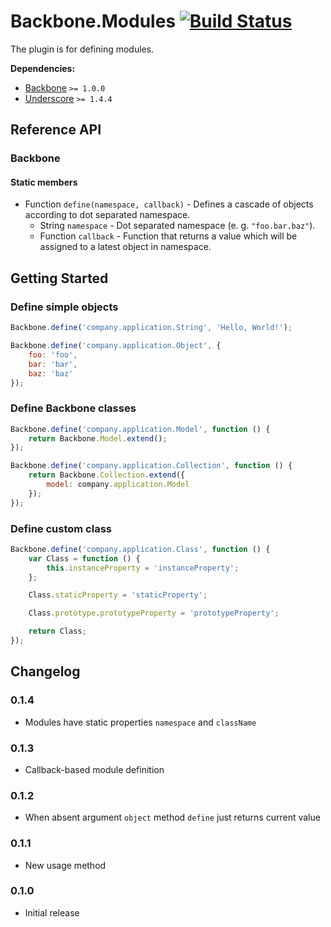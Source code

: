 [lnk]: https://travis-ci.org/DreamTheater/Backbone.Modules
[img]: https://secure.travis-ci.org/DreamTheater/Backbone.Modules.png

# Backbone.Modules [![Build Status][img]][lnk]
The plugin is for defining modules.

**Dependencies:**

  - [Backbone](https://github.com/documentcloud/backbone) `>= 1.0.0`
  - [Underscore](https://github.com/documentcloud/underscore) `>= 1.4.4`

## Reference API
### Backbone
#### Static members
  - Function `define(namespace, callback)` - Defines a cascade of objects according to dot separated namespace.
    - String `namespace` - Dot separated namespace (e. g. `"foo.bar.baz"`).
    - Function `callback` - Function that returns a value which will be assigned to a latest object in namespace.

## Getting Started
### Define simple objects
```js
Backbone.define('company.application.String', 'Hello, World!');

Backbone.define('company.application.Object', {
    foo: 'foo',
    bar: 'bar',
    baz: 'baz'
});
```

### Define Backbone classes
```js
Backbone.define('company.application.Model', function () {
    return Backbone.Model.extend();
});

Backbone.define('company.application.Collection', function () {
    return Backbone.Collection.extend({
        model: company.application.Model
    });
});
```

### Define custom class
```js
Backbone.define('company.application.Class', function () {
    var Class = function () {
        this.instanceProperty = 'instanceProperty';
    };

    Class.staticProperty = 'staticProperty';

    Class.prototype.prototypeProperty = 'prototypeProperty';

    return Class;
});
```

## Changelog
### 0.1.4
  - Modules have static properties `namespace` and `className`

### 0.1.3
  - Callback-based module definition

### 0.1.2
  - When absent argument `object` method `define` just returns current value

### 0.1.1
  - New usage method

### 0.1.0
  - Initial release
